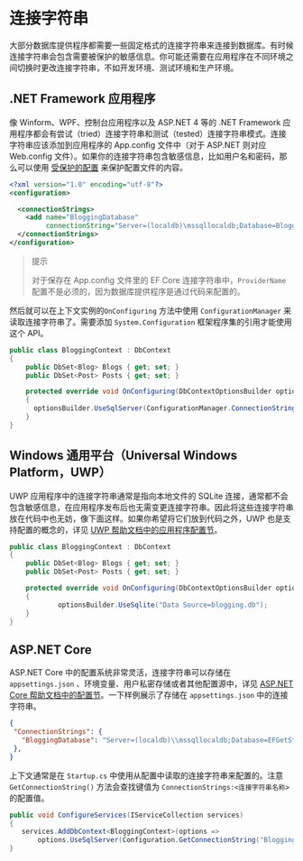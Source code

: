 # 连接字符串

大部分数据库提供程序都需要一些固定格式的连接字符串来连接到数据库。有时候连接字符串会包含需要被保护的敏感信息。你可能还需要在应用程序在不同环境之间切换时更改连接字符串，不如开发环境、测试环境和生产环境。

## .NET Framework 应用程序

像 Winform、WPF、控制台应用程序以及 ASP.NET 4 等的 .NET Framework 应用程序都会有尝试（tried）连接字符串和测试（tested）连接字符串模式。连接字符串应该添加到应用程序的 App.config 文件中（对于 ASP.NET 则对应 Web.config 文件）。如果你的连接字符串包含敏感信息，比如用户名和密码，那么可以使用 [受保护的配置](https://docs.microsoft.com/dotnet/framework/data/adonet/connection-strings-and-configuration-files#encrypting-configuration-file-sections-using-protected-configuration) 来保护配置文件的内容。

```xml
<?xml version="1.0" encoding="utf-8"?>
<configuration>

  <connectionStrings>
    <add name="BloggingDatabase"
         connectionString="Server=(localdb)\mssqllocaldb;Database=Blogging;Trusted_Connection=True;" />
  </connectionStrings>
</configuration>
```

> 提示
>
> 对于保存在 App.config 文件里的 EF Core 连接字符串中，`ProviderName` 配置不是必须的，因为数据库提供程序是通过代码来配置的。

然后就可以在上下文实例的`OnConfiguring` 方法中使用 `ConfigurationManager` 来读取连接字符串了。需要添加 `System.Configuration` 框架程序集的引用才能使用这个 API。

```C#
public class BloggingContext : DbContext
{
    public DbSet<Blog> Blogs { get; set; }
    public DbSet<Post> Posts { get; set; }

    protected override void OnConfiguring(DbContextOptionsBuilder optionsBuilder)
    {
      optionsBuilder.UseSqlServer(ConfigurationManager.ConnectionStrings["BloggingDatabase"].ConnectionString);
    }
}
```

## Windows 通用平台（Universal Windows Platform，UWP）

UWP 应用程序中的连接字符串通常是指向本地文件的 SQLite 连接，通常都不会包含敏感信息，在应用程序发布后也无需变更连接字符串。因此将这些连接字符串放在代码中也无妨，像下面这样。如果你希望将它们放到代码之外，UWP 也是支持配置的概念的，详见 [UWP 帮助文档中的应用程序配置节](https://docs.microsoft.com/windows/uwp/app-settings/store-and-retrieve-app-data)。

```C#
public class BloggingContext : DbContext
{
    public DbSet<Blog> Blogs { get; set; }
    public DbSet<Post> Posts { get; set; }

    protected override void OnConfiguring(DbContextOptionsBuilder optionsBuilder)
    {
            optionsBuilder.UseSqlite("Data Source=blogging.db");
    }
}
```

## ASP.NET Core

 ASP.NET Core 中的配置系统非常灵活，连接字符串可以存储在 `appsettings.json` 、环境变量、用户私密存储或者其他配置源中，详见 [ASP.NET Core 帮助文档中的配置节](https://docs.microsoft.com/zh-cn/aspnet/core/fundamentals/configuration?tabs=basicconfiguration)。一下样例展示了存储在 `appsettings.json` 中的连接字符串。

 ```json
 {
  "ConnectionStrings": {
    "BloggingDatabase": "Server=(localdb)\\mssqllocaldb;Database=EFGetStarted.ConsoleApp.NewDb;Trusted_Connection=True;"
  },
}
 ```

 上下文通常是在 `Startup.cs` 中使用从配置中读取的连接字符串来配置的。注意 `GetConnectionString()` 方法会查找键值为 `ConnectionStrings:<连接字符串名称>` 的配置值。

 ```C#
 public void ConfigureServices(IServiceCollection services)
{
    services.AddDbContext<BloggingContext>(options =>
        options.UseSqlServer(Configuration.GetConnectionString("BloggingDatabase")));
}
 ```